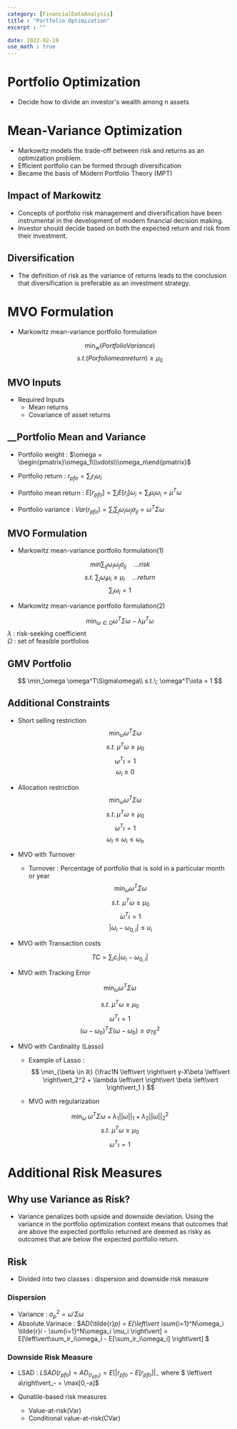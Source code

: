 ```yaml
---
category: [FinancialDataAnalysis]
title : "Portfolio Optimization"
excerpt : ""

date: 2022-02-19
use_math : true
---
```


# __Portfolio Optimization__

+ Decide how to divide an investor's wealth among n assets


# __Mean-Variance Optimization__

+ Markowitz models the trade-off between risk and returns as an optimization problem.
+ Efficient portfolio can be formed through diversification
+ Became the basis of Modern Portfolio Theory (MPT)

## __Impact of Markowitz__

+ Concepts of portfolio risk management and diversification have been instrumental in the development of modern financial decision making.
+ Investor should decide based on both the expected return and risk from their investment.

## __Diversification__

+ The definition of risk as the variance of returns leads to the conclusion that diversification is preferable as an investment strategy.


# __MVO Formulation__

+ Markowitz mean-variance portfolio formulation

$$
\min_w (Portfolio Variance) 
$$
$$
s.t. (Porfolio mean return) \geq \mu_0
$$



## __MVO Inputs__
+ Required Inputs
    + Mean returns
    + Covariance of asset returns 

## __Portfolio Mean and Variance
+ Portfolio weight :  $\omega =  \begin{pmatrix}\omega_1\\\vdots\\\omega_n\end{pmatrix}$

+ Portfolio return : $r_{pfo} =\sum_i r_i\omega_i$
+ Portfolio mean return :
$E[r_{pfo}] = \sum_iE[r_i]\omega_i = \sum_i\mu_i\omega_i = \mu^T\omega$
+ Portfolio variance :
$Var(r_{pfo}) =\sum_i\sum_j\omega_i\omega_j\sigma_{ij} = \omega^T\Sigma\omega$

## __MVO Formulation__

+ Markowitz mean-variance portfolio formulation(1)

$$
min\sum_{ij}\omega_i\omega_j\sigma_{ij}\quad \dots risk
$$
$$
s.t. \; \sum_i \omega_i\mu_i \geq \mu_i  \quad \dots return
$$
$$
\sum_i\omega_i = 1
$$

+ Markowitz mean-variance portfolio formulation(2)

$$
\min_{\omega \in \Omega} \omega^T\Sigma\omega - \lambda\mu^T\omega
$$
        $\lambda$ : risk-seeking coefficient \
        $\Omega$ : set of feasible portfolios

## __GMV Portfolio__

$$
\min_\omega \omega^T\Sigma\omega\\
s.t.\; \omega^T\iota = 1
$$

## __Additional Constraints__

+ Short selling restriction
 $$
\min_\omega \omega^T\Sigma\omega
$$
$$
s.t.\; \mu^T\omega \geq \mu_0
$$
$$
\omega^T\iota = 1
$$
$$
\omega_i \geq 0
$$

+ Allocation restriction
$$
\min_\omega \omega^T\Sigma\omega
$$
$$
s.t.\; \mu^T\omega \geq \mu_0
$$
$$
\omega^T\iota = 1
$$
$$
\omega_l \leq \omega_i \leq \omega_h
$$


+ MVO with Turnover
    + Turnover : Percentage of portfolio that is sold in a particular month or year
$$
\min_\omega \omega^T\Sigma\omega
$$
$$
s.t.\ \mu^T\omega \geq \mu_0
$$
$$
\omega^T\iota = 1
$$
$$
\left\vert \omega_i - \omega_{0,i}\right\vert \leq u_i
$$


+ MVO with Transaction costs

$$
TC = \sum_ic_i\left\vert \omega_i - \omega_{0,i}\right\vert 
$$

+ MVO with Tracking Error 

$$
\min_\omega \omega^T\Sigma\omega
$$

$$
s.t.\ \mu^T\omega \geq \mu_0
$$
$$
\omega^T\iota = 1
$$
$$
(\omega - \omega_b)^T\Sigma(\omega- \omega_b) \leq \sigma_{TE}^2
$$

+ MVO with Cardinality (Lasso)
    + Example of Lasso : 
    $$
    \min_{\beta \in ℝ} {\frac1N \left\vert \right\vert y-X\beta \left\vert \right\vert_2^2 + \lambda \left\vert \right\vert \beta \left\vert \right\vert_1 }
    $$

    + MVO with regularization

$$
\min_\omega \; \omega^T\Sigma\omega + \lambda_1 \left\vert \right\vert \omega \left\vert \right\vert_1  + \lambda_2 \left\vert \right\vert \omega \left\vert \right\vert_2^2
$$
$$
s.t.\ \mu^T\omega \geq \mu_0
$$
$$
\omega^T\iota = 1
$$

# __Additional Risk Measures__

## __Why use Variance as Risk?__

+ Variance penalizes both upside and downside deviation. Using the variance in the portfolio optimization context means that outcomes that are above the expected portfolio returned are deemed as risky as outcomes that are below the expected portfolio return.

## __Risk__

+ Divided into two classes : dispersion and downside risk measure

### __Dispersion__
+ Variance : $\sigma_p^2 = \omega'\Sigma \omega$ 
+ Absolute Varinace : $AD(\tilde{r}_p) = E[\left\vert \sum_{i=1}^N\omega_i \tilde{r}_i - \sum_{i=1}^N\omega_i \mu_i  \right\vert] = E[\left\vert\sum_ir_i\omega_i - E[\sum_ir_i\omega_i] \right\vert] $ 

### __Downside Risk Measure__
+ LSAD : $LSAD(r_{pfo}) = AD_(r_{pfo}) = E[\left\vert r_{pfo} -E[r_{pfo}]\right\vert_-$ where $ \left\vert a\right\vert_- = \max[0,-a]$

+ Qunatile-based risk measures 
    + Value-at-risk(Var)
    + Conditional value-at-risk(CVar)
